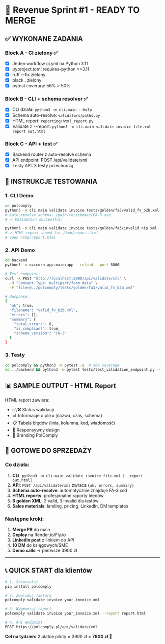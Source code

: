 # 🚀 Revenue Sprint #1 - READY TO MERGE

## ✅ WYKONANE ZADANIA

### Block A - CI zielony ✅
- [x] Jeden workflow ci.yml na Python 3.11 
- [x] pyproject.toml requires-python >=3.11
- [x] ruff --fix zielony
- [x] black . zielony  
- [x] pytest coverage 56% > 50%

### Block B - CLI + schema resolver ✅
- [x] CLI działa: `python3 -m cli.main --help`
- [x] Schema auto-resolve: `validators/paths.py`
- [x] HTML report: `reporting/html_report.py`
- [x] Validate z --report: `python3 -m cli.main validate invoice file.xml --report out.html`

### Block C - API + test ✅
- [x] Backend router z auto-resolve schema
- [x] API endpoint: POST /api/validate/xml
- [x] Testy API: 3 testy przechodzą

## 🧪 INSTRUKCJE TESTOWANIA

### 1. CLI Demo
```bash
cd polcomply
python3 -m cli.main validate invoice tests/golden/fa3/valid_fv_b2b.xml
# Auto-resolve schema: /path/to/schemas/FA-3.xsd
# ✓ Validation successful!

python3 -m cli.main validate invoice tests/golden/fa3/invalid_nip.xml --report /tmp/report.html
# ✓ HTML report saved to: /tmp/report.html
# open /tmp/report.html
```

### 2. API Demo  
```bash
cd backend
python3 -m uvicorn app.main:app --reload --port 8000

# Test endpoint:
curl -X POST "http://localhost:8000/api/validate/xml" \
  -H "Content-Type: multipart/form-data" \
  -F "file=@../polcomply/tests/golden/fa3/valid_fv_b2b.xml"

# Response:
{
  "ok": true,
  "filename": "valid_fv_b2b.xml", 
  "errors": [],
  "summary": {
    "total_errors": 0,
    "is_compliant": true,
    "schema_version": "FA-3"
  }
}
```

### 3. Testy
```bash
cd polcomply && python3 -m pytest -q  # 56% coverage
cd ../backend && python3 -m pytest tests/test_validation_endpoint.py -v  # 3 passed
```

## 📊 SAMPLE OUTPUT - HTML Report

HTML report zawiera:
- ✅/❌ Status walidacji
- 📊 Informacje o pliku (nazwa, czas, schema)
- 📋 Tabela błędów (linia, kolumna, kod, wiadomość)
- 🎨 Responsywny design
- 🎯 Branding PolComply

## 🎯 GOTOWE DO SPRZEDAŻY

### Co działa:
1. **CLI**: `python3 -m cli.main validate invoice file.xml [--report out.html]`
2. **API**: `POST /api/validate/xml` zwraca `{ok, errors, summary}`
3. **Schema auto-resolve**: automatycznie znajduje FA-3.xsd
4. **HTML reports**: profesjonalne raporty błędów
5. **6 golden XML**: 3 valid, 3 invalid dla testów
6. **Sales materials**: landing, pricing, LinkedIn, DM templates

### Następne kroki:
1. **Merge PR** do main
2. **Deploy** na Render.io/Fly.io  
3. **LinkedIn post** z linkiem do API
4. **10 DM** do księgowych/SME
5. **Demo calls** → pierwsze 3900 zł

---

## 📞 QUICK START dla klientów

```bash
# 1. Zainstaluj
pip install polcomply

# 2. Zwaliduj fakturę
polcomply validate invoice your_invoice.xml

# 3. Wygeneruj raport
polcomply validate invoice your_invoice.xml --report report.html

# 4. API endpoint
POST https://polcomply.pl/api/validate/xml
```

**Cel na tydzień:** 2 płatne piloty × 3900 zł = **7800 zł** 🎯
